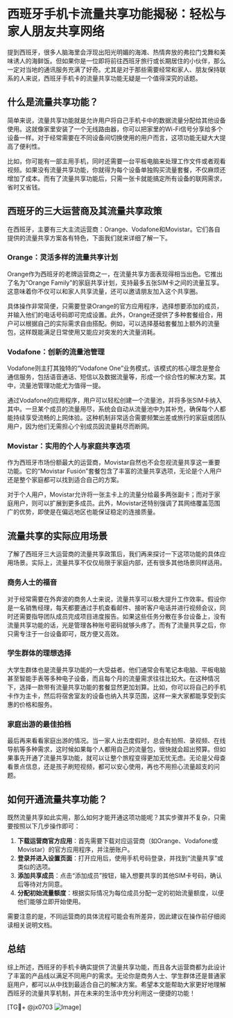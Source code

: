 # 西班牙手机卡流量共享功能揭秘：轻松与家人朋友共享网络

提到西班牙，很多人脑海里会浮现出阳光明媚的海滩、热情奔放的弗拉门戈舞和美味诱人的海鲜饭。但如果你是一位即将前往西班牙旅行或长期居住的小伙伴，那么一定对当地的通讯服务充满了好奇。尤其是对于那些需要经常和家人、朋友保持联系的人来说，西班牙手机卡的流量共享功能无疑是一个值得深究的话题。

## 什么是流量共享功能？

简单来说，流量共享功能就是允许用户将自己手机卡中的数据流量分配给其他设备使用。这就像家里安装了一个无线路由器，你可以把家里的Wi-Fi信号分享给多个设备一样。对于经常需要在不同设备间切换使用的用户而言，这项功能无疑大大提高了便利性。

比如，你可能有一部主用手机，同时还需要一台平板电脑来处理工作文件或者观看视频。如果没有流量共享功能，你就得为每个设备单独购买流量套餐，不仅麻烦还增加了成本。而有了流量共享功能后，只需一张卡就能搞定所有设备的联网需求，省时又省钱。

## 西班牙的三大运营商及其流量共享政策

在西班牙，主要有三大主流运营商：Orange、Vodafone和Movistar。它们各自提供的流量共享方案各有特色，下面我们就来详细了解一下。

### Orange：灵活多样的流量共享计划

Orange作为西班牙的老牌运营商之一，在流量共享方面表现得相当出色。它推出了名为“Orange Family”的家庭共享计划，支持最多五张SIM卡之间的流量互享。这意味着你不仅可以和家人共享流量，还可以邀请朋友加入这个共享圈。

具体操作非常简便，只需要登录Orange的官方应用程序，选择想要添加的成员，并输入他们的电话号码即可完成设置。此外，Orange还提供了多种套餐组合，用户可以根据自己的实际需求自由搭配。例如，可以选择基础套餐加上额外的流量包，这样既能满足日常使用又能应对突发的大流量消耗。

### Vodafone：创新的流量池管理

Vodafone则主打其独特的“Vodafone One”业务模式，该模式的核心理念是整合通信服务，包括语音通话、短信以及数据流量等，形成一个综合性的解决方案。其中，流量池管理功能尤为值得一提。

通过Vodafone的应用程序，用户可以轻松创建一个流量池，并将多张SIM卡纳入其中。一旦某个成员的流量用尽，系统会自动从流量池中为其补充，确保每个人都能持续享受流畅的上网体验。这种机制非常适合需要频繁出差或旅行的家庭或团队用户，因为他们无需担心个别成员因流量耗尽而断网。

### Movistar：实用的个人与家庭共享选项

作为西班牙市场份额最大的运营商，Movistar自然也不会忽视流量共享这一重要功能。它的“Movistar Fusión”套餐包含了丰富的流量共享选项，无论是个人用户还是整个家庭都可以找到适合自己的方案。

对于个人用户，Movistar允许将一张主卡上的流量分给最多两张副卡；而对于家庭用户，则可以扩展到更多成员。此外，Movistar还特别强调了其网络覆盖范围广的优势，即使是在偏远地区也能保证稳定的连接质量。

## 流量共享的实际应用场景

了解了西班牙三大运营商的流量共享政策后，我们再来探讨一下这项功能的具体应用场景。实际上，流量共享不仅仅局限于家庭内部，还有很多其他场景同样适用。

### 商务人士的福音

对于经常需要在外奔波的商务人士来说，流量共享可以极大提升工作效率。假设你是一名销售经理，每天都要通过手机查看邮件、接听客户电话并进行视频会议，同时还需要指导团队成员完成项目进度报告。如果这些任务分散在多台设备上，没有流量共享功能的话，光是管理各种账号密码就够头疼了。而有了流量共享之后，你只需专注于一台设备即可，既方便又高效。

### 学生群体的理想选择

大学生群体也是流量共享功能的一大受益者。他们通常会有笔记本电脑、平板电脑甚至智能手表等多种电子设备，而且每个月的流量需求往往比较大。在这种情况下，选择一款带有流量共享功能的套餐显然更加划算。比如，你可以将自己的手机卡作为主卡，然后将宿舍室友的设备也纳入共享范围，这样一来大家都能享受到实惠的价格和服务。

### 家庭出游的最佳拍档

最后再来看看家庭出游的情况。当一家人出去度假时，总会有拍照、录视频、在线导航等多种需求，这时候如果每个人都用自己的流量包，很快就会超出预算。但如果事先开通了流量共享功能，就可以让整个旅程变得更加无忧无虑。无论是父母查看景点信息，还是孩子刷短视频，都可以安心使用，再也不用担心流量超支的问题。

## 如何开通流量共享功能？

既然流量共享如此实用，那么如何才能开通这项功能呢？其实步骤并不复杂，只需要按照以下几步操作即可：

1. **下载运营商官方应用**：首先需要下载对应运营商（如Orange、Vodafone或Movistar）的官方应用程序，并注册账户。
2. **登录并进入设置页面**：打开应用后，使用手机号码登录，并找到“流量共享”或类似的选项。
3. **添加共享成员**：点击“添加成员”按钮，输入想要共享的其他SIM卡号码，确认后等待对方同意。
4. **分配初始流量额度**：根据实际情况为每位成员分配一定的初始流量额度，以便他们能够立即开始使用。

需要注意的是，不同运营商的具体流程可能会有所差异，因此建议在操作前仔细阅读相关说明文档。

## 总结

综上所述，西班牙的手机卡确实提供了流量共享功能，而且各大运营商都为此设计了丰富的产品线以满足不同用户的需求。无论你是商务人士、学生群体还是普通家庭用户，都可以从中找到最适合自己的解决方案。希望本文能帮助大家更好地理解西班牙的流量共享机制，并在未来的生活中充分利用这一便捷的功能！

[TG💪+ @jx0703 ![Image](https://github.com/user-attachments/assets/dbca1d08-cadb-493c-b0ec-ad6f7a83f270)]